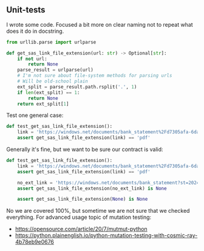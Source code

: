 ## Unit-tests

I wrote some code. Focused a bit more on clear naming not to repeat what does it do in docstring.
```python
from urllib.parse import urlparse

def get_sas_link_file_extension(url: str) -> Optional[str]:
    if not url:
        return None
    parse_result = urlparse(url)
    # I'm not sure about file-system methods for parsing urls
    # Will be old-school plain
    ext_split = parse_result.path.rsplit('.', 1)
    if len(ext_split) == 1:
        return None
    return ext_split[1]
```

Test one general case:
```python
def test_get_sas_link_file_extension():
    link = 'https://windows.net/documents/bank_statement%2Fd7305afa-6da8-46c8-bfae-fb47df2d7ab0.pdf?st=2024-01-05T'  # noqa: E501
    assert get_sas_link_file_extension(link) == 'pdf'
```

Generally it's fine, but we want to be sure our contract is valid:
```python
def test_get_sas_link_file_extension():
    link = 'https://windows.net/documents/bank_statement%2Fd7305afa-6da8-46c8-bfae-fb47df2d7ab0.pdf?st=2024-01-05T'  # noqa: E501
    assert get_sas_link_file_extension(link) == 'pdf'

    no_ext_link = 'https://windows.net/documents/bank_statement?st=2024-01-05T'
    assert get_sas_link_file_extension(no_ext_link) is None

	assert get_sas_link_file_extension(None) is None
```

No we are covered 100%, but sometime we are not sure that we checked everything. For advanced usage topic of mutation testing: 
- https://opensource.com/article/20/7/mutmut-python
- https://python.plainenglish.io/python-mutation-testing-with-cosmic-ray-4b78eb9e0676
